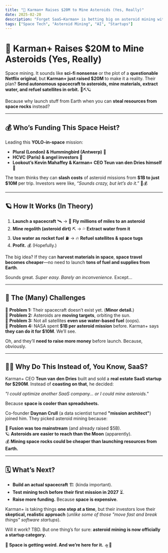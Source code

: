 ```yaml
---
title: "🚀 Karman+ Raises $20M to Mine Asteroids (Yes, Really)"
date: 2025-02-20
description: "Forget SaaS—Karman+ is betting big on asteroid mining with AI-powered spacecraft. With $20M in fresh funding, their first space mission is set for 2027. Will it work? TBD. 👀🪐"
tags: ["Space Tech", "Asteroid Mining", "AI", "Startups"]
---
```


# 🚀 Karman+ Raises $20M to Mine Asteroids (Yes, Really)  

Space mining. It sounds like **sci-fi nonsense** or the plot of a **questionable Netflix original**, but **Karman+ just raised $20M** to make it a reality. Their plan? **Send autonomous spacecraft to asteroids, mine materials, extract water, and refuel satellites in orbit.** 🤖⛏️🪐  

Because why launch stuff from Earth when you can **steal resources from space rocks** instead?  

---

## 💰 Who’s Funding This Space Heist?  

Leading this **YOLO-in-space** mission:  

- **Plural (London) & Hummingbird (Antwerp)** 🏦  
- **HCVC (Paris) & angel investors** 👼  
- **Lookout’s Kevin Mahaffey & Karman+ CEO Teun van den Dries himself** 💸  

The team thinks they can **slash costs** of asteroid missions from **$1B to just $10M** per trip. Investors were like, *“Sounds crazy, but let’s do it.”* 🚀💰  

---

## 🪐 How It Works (In Theory)  

1. **Launch a spacecraft** 🛰️ → 🚀 **Fly millions of miles to an asteroid**  
2. **Mine regolith (asteroid dirt)** ⛏️ → 💦 **Extract water from it**  
3. **Use water as rocket fuel** ⛽ → 🔥 **Refuel satellites & space tugs**  
4. **Profit.** 💰 (Hopefully.)  

The big idea? If they can **harvest materials in space**, **space travel becomes cheaper**—no need to launch **tons of fuel and supplies from Earth**.  

Sounds great. *Super easy. Barely an inconvenience.* Except…  

---

## 🤔 The (Many) Challenges  

🚧 **Problem 1:** Their spacecraft doesn’t exist yet. (**Minor detail.**)  
🚧 **Problem 2:** Asteroids are **moving targets**, orbiting the sun.  
🚧 **Problem 3:** Not all satellites **even use water-based fuel** (oops).  
🚧 **Problem 4:** NASA spent **$1B per asteroid mission** before. Karman+ says **they can do it for $10M**. We’ll see.  

Oh, and they’ll **need to raise more money** before launch. Because, obviously.  

---

## 👨‍🚀 Why Do This Instead of, You Know, SaaS?  

Karman+ CEO **Teun van den Dries** built and sold a **real estate SaaS startup for $290M**. Instead of **coasting on that**, he decided:  

*"I could optimize another SaaS company… or I could mine asteroids."*  

Because **space is cooler than spreadsheets.**  

Co-founder **Daynan Crull** (a data scientist turned **"mission architect"**) joined him. They picked asteroid mining because:  

🚀 **Fusion was too mainstream** (and already raised $5B).  
🪐 **Asteroids are easier to reach than the Moon** (apparently).  
💰 **Mining space rocks could be cheaper than launching resources from Earth.**  

---

## 🗓️ What’s Next?  

- **Build an actual spacecraft** 🏗️ (kinda important).  
- **Test mining tech before their first mission in 2027** ⏳.  
- **Raise more funding.** Because **space is expensive**.  

Karman+ is taking things **one step at a time**, but their investors love their **skeptical, realistic approach** (*unlike some of those "move fast and break things" software startups*).  

Will it work? TBD. But one thing’s for sure: **asteroid mining is now officially a startup category.**  

**🚀 Space is getting weird. And we’re here for it.** 🛸💎

